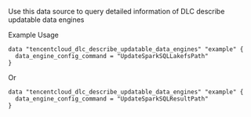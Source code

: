 Use this data source to query detailed information of DLC describe updatable data engines

Example Usage

```hcl
data "tencentcloud_dlc_describe_updatable_data_engines" "example" {
  data_engine_config_command = "UpdateSparkSQLLakefsPath"
}
```

Or

```hcl
data "tencentcloud_dlc_describe_updatable_data_engines" "example" {
  data_engine_config_command = "UpdateSparkSQLResultPath"
}
```
